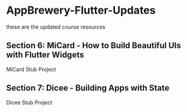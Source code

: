 # AppBrewery-Flutter-Updates
these are the updated course resources

## Section 6: MiCard - How to Build Beautiful UIs with Flutter Widgets
MiCard Stub Project

## Section 7: Dicee - Building Apps with State
Dicee Stub Project
